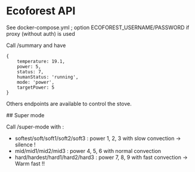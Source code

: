 # Ecoforest API

See docker-compose.yml ; option ECOFOREST_USERNAME/PASSWORD if proxy (without auth) is used

Call /summary and have

```
{
    temperature: 19.1,
    power: 5,
    status: 7,
    humanStatus: 'running',
    mode: 'power',
    targetPower: 5
}
```

Others endpoints are available to control the stove.

## Super mode

Call /super-mode with :
- softest/soft/soft1/soft2/soft3 : power 1, 2, 3 with slow convection -> silence !
- mid/mid1/mid2/mid3  : power 4, 5, 6 with normal convection
- hard/hardest/hard1/hard2/hard3 : power 7, 8, 9 with fast convection -> Warm fast !!
